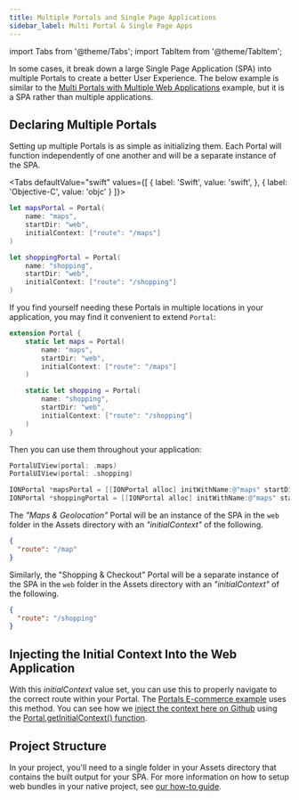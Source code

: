 ```yaml
---
title: Multiple Portals and Single Page Applications
sidebar_label: Multi Portal & Single Page Apps
---
```


import Tabs from '@theme/Tabs';
import TabItem from '@theme/TabItem';

In some cases, it break down a large Single Page Application (SPA) into multiple Portals to create a better User Experience. The below example is similar to the [Multi Portals with Multiple Web Applications](./multiple-portals-multiple-web-apps.md) example, but it is a SPA rather than multiple applications.

## Declaring Multiple Portals

Setting up multiple Portals is as simple as initializing them. Each Portal will function independently of one another and will be a separate instance of the SPA.

<Tabs
defaultValue="swift"
values={[
{ label: 'Swift', value: 'swift', },
{ label: 'Objective-C', value: 'objc' }
]}>
<TabItem value="swift">

```swift
let mapsPortal = Portal(
    name: "maps",
    startDir: "web",
    initialContext: ["route": "/maps"]
)

let shoppingPortal = Portal(
    name: "shopping",
    startDir: "web",
    initialContext: ["route": "/shopping"]
)
```

If you find yourself needing these Portals in multiple locations in your application, you may find it convenient to extend `Portal`:

```swift title=Portal+SPAPortals.swift
extension Portal {
    static let maps = Portal(
        name: "maps",
        startDir: "web",
        initialContext: ["route": "/maps"]
    )

    static let shopping = Portal(
        name: "shopping",
        startDir: "web",
        initialContext: ["route": "/shopping"]
    )
}
```

Then you can use them throughout your application:

```swift
PortalUIView(portal: .maps)
PortalUIView(portal: .shopping)
```

</TabItem>

<TabItem value="objc">

```objectivec
IONPortal *mapsPortal = [[IONPortal alloc] initWithName:@"maps" startDir:@"web" initialContext:@{ @"route": @"/map" }];
IONPortal *shoppingPortal = [[IONPortal alloc] initWithName:@"maps" startDir:@"web" initialContext:@{ @"route": @"map" }];
```

</TabItem>

</Tabs>

The _"Maps & Geolocation"_ Portal will be an instance of the SPA in the `web` folder in the Assets directory with an _"initialContext"_ of the following.

```json
{
  "route": "/map"
}
```

Similarly, the "Shopping & Checkout" Portal will be a separate instance of the SPA in the `web` folder in the Assets directory with an _"initialContext"_ of the following.

```json
{
  "route": "/shopping"
}
```

## Injecting the Initial Context Into the Web Application

With this _initialContext_ value set, you can use this to properly navigate to the correct route within your Portal. The [Portals E-commerce example](../examples/ecommerce-app.md) uses this method. You can see how we [inject the context here on Github](https://github.com/ionic-team/portals-ecommerce-demo/blob/main/web/src/index.tsx) using the [Portal.getInitialContext() function](../../for-web/portals-plugin.md#getinitialcontext).

## Project Structure

In your project, you'll need to a single folder in your Assets directory that contains the built output for your SPA. For more information on how to setup web bundles in your native project, see [our how-to guide](./pull-in-web-bundle.md).
